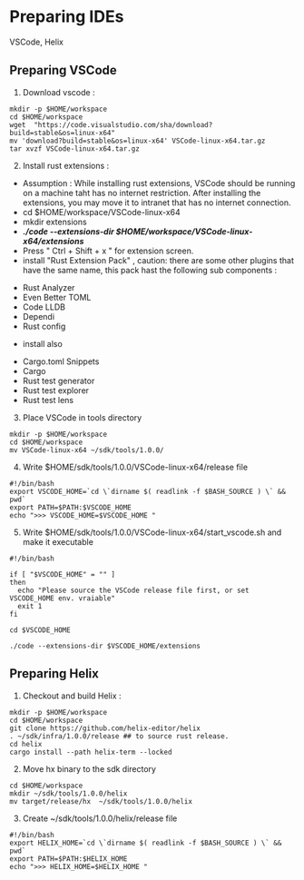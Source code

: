 # Preparing IDEs
VSCode, Helix 

## Preparing VSCode 

1. Download vscode :
```
mkdir -p $HOME/workspace
cd $HOME/workspace
wget  "https://code.visualstudio.com/sha/download?build=stable&os=linux-x64"
mv 'download?build=stable&os=linux-x64' VSCode-linux-x64.tar.gz
tar xvzf VSCode-linux-x64.tar.gz
```

2. Install rust extensions :
  - Assumption : While installing rust extensions, VSCode should be running on a machine taht has no internet restriction. After installing the extensions, you may move it to intranet that has no internet connection.
  - cd $HOME/workspace/VSCode-linux-x64 
  - mkdir extensions
  - ___./code --extensions-dir $HOME/workspace/VSCode-linux-x64/extensions___ 
  - Press " Ctrl + Shift + x "  for extension screen.
  - install "Rust Extension Pack" , caution: there are some other plugins that have the same name, this pack hast the following sub components :
   * Rust Analyzer
   * Even Better TOML
   * Code LLDB
   * Dependi
   * Rust config
  - install also
   * Cargo.toml Snippets
   * Cargo
   * Rust test generator
   * Rust test explorer
   * Rust test lens
      
3. Place VSCode in tools directory
```
mkdir -p $HOME/workspace
cd $HOME/workspace
mv VSCode-linux-x64 ~/sdk/tools/1.0.0/
```

4. Write $HOME/sdk/tools/1.0.0/VSCode-linux-x64/release file
```
#!/bin/bash
export VSCODE_HOME=`cd \`dirname $( readlink -f $BASH_SOURCE ) \` && pwd`
export PATH=$PATH:$VSCODE_HOME
echo ">>> VSCODE_HOME=$VSCODE_HOME "
```

5. Write $HOME/sdk/tools/1.0.0/VSCode-linux-x64/start_vscode.sh and make it executable
```
#!/bin/bash

if [ "$VSCODE_HOME" = "" ]
then
  echo "Please source the VSCode release file first, or set VSCODE_HOME env. vraiable"
  exit 1
fi

cd $VSCODE_HOME

./code --extensions-dir $VSCODE_HOME/extensions

```


## Preparing Helix


1. Checkout and build Helix :
```
mkdir -p $HOME/workspace
cd $HOME/workspace
git clone https://github.com/helix-editor/helix
. ~/sdk/infra/1.0.0/release ## to source rust release.
cd helix
cargo install --path helix-term --locked

```

2. Move hx binary to the sdk directory
```
cd $HOME/workspace
mkdir ~/sdk/tools/1.0.0/helix
mv target/release/hx  ~/sdk/tools/1.0.0/helix
```

3. Create  ~/sdk/tools/1.0.0/helix/release file
```
#!/bin/bash
export HELIX_HOME=`cd \`dirname $( readlink -f $BASH_SOURCE ) \` && pwd`
export PATH=$PATH:$HELIX_HOME
echo ">>> HELIX_HOME=$HELIX_HOME "
```






